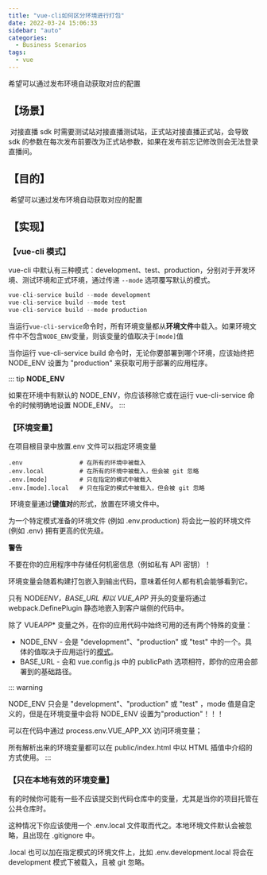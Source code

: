 ```yaml
---
title: "vue-cli如何区分环境进行打包"
date: 2022-03-24 15:06:33
sidebar: "auto"
categories:
  - Business Scenarios
tags:
  - vue
---
```


希望可以通过发布环境自动获取对应的配置

<!--  more -->

## 【场景】

​ 对接直播 sdk 时需要测试站对接直播测试站，正式站对接直播正式站，会导致 sdk 的参数在每次发布前要改为正式站参数，如果在发布前忘记修改则会无法登录直播间。

## 【目的】

​ 希望可以通过发布环境自动获取对应的配置

## 【实现】

### 【vue-cli 模式】

vue-cli 中默认有三种模式：development、test、production，分别对于开发环境、测试环境和正式环境，通过传递 `--mode` 选项覆写默认的模式。

```javascript
vue-cli-service build --mode development
vue-cli-service build --mode test
vue-cli-service build --mode production
```

当运行`vue-cli-service`命令时，所有环境变量都从**环境文件**中载入。如果环境文件中不包含`NODE_ENV`变量，则该变量的值取决于`[mode]`值

当你运行 vue-cli-service build 命令时，无论你要部署到哪个环境，应该始终把 NODE_ENV 设置为 "production" 来获取可用于部署的应用程序。

::: tip
**NODE_ENV**

如果在环境中有默认的 NODE_ENV，你应该移除它或在运行 vue-cli-service 命令的时候明确地设置 NODE_ENV。
:::

### 【环境变量】

在项目根目录中放置.env 文件可以指定环境变量

```plain
.env                # 在所有的环境中被载入
.env.local          # 在所有的环境中被载入，但会被 git 忽略
.env.[mode]         # 只在指定的模式中被载入
.env.[mode].local   # 只在指定的模式中被载入，但会被 git 忽略
```

​ 环境变量通过**键值对**的形式，放置在环境文件中。

为一个特定模式准备的环境文件 (例如 .env.production) 将会比一般的环境文件 (例如 .env) 拥有更高的优先级。

**警告**

不要在你的应用程序中存储任何机密信息（例如私有 API 密钥）！

环境变量会随着构建打包嵌入到输出代码，意味着任何人都有机会能够看到它。

只有 NODE*ENV，BASE_URL 和以 VUE_APP* 开头的变量将通过 webpack.DefinePlugin 静态地嵌入到客户端侧的代码中。

除了 VUE*APP*\* 变量之外，在你的应用代码中始终可用的还有两个特殊的变量：

- NODE_ENV - 会是 "development"、"production" 或 "test" 中的一个。具体的值取决于应用运行的[模式](https://cli.vuejs.org/zh/guide/mode-and-env.html#模式)。
- BASE_URL - 会和 vue.config.js 中的 publicPath 选项相符，即你的应用会部署到的基础路径。

::: warning

NODE_ENV 只会是 "development"、"production" 或 "test" ，mode 值是自定义的，但是在环境变量中会将 NODE_ENV 设置为"production"！！！

可以在代码中通过 process.env.VUE_APP_XX 访问环境变量；

所有解析出来的环境变量都可以在 public/index.html 中以 HTML 插值中介绍的方式使用。
:::

### 【只在本地有效的环境变量】

有的时候你可能有一些不应该提交到代码仓库中的变量，尤其是当你的项目托管在公共仓库时。

这种情况下你应该使用一个 .env.local 文件取而代之。本地环境文件默认会被忽略，且出现在 .gitignore 中。

.local 也可以加在指定模式的环境文件上，比如 .env.development.local 将会在 development 模式下被载入，且被 git 忽略。

